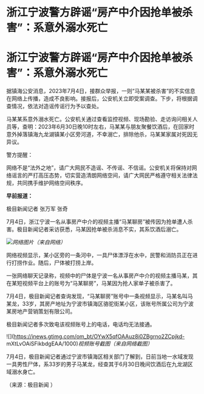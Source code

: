 # 浙江宁波警方辟谣“房产中介因抢单被杀害”：系意外溺水死亡

# 浙江宁波警方辟谣“房产中介因抢单被杀害”：系意外溺水死亡

据镇海公安消息，2023年7月4日，接群众举报，一则“马某某被杀害”的不实信息在网络上传播，造成不良影响。接报后，公安机关立即受案调查。下步，将根据调查情况，依法对造谣传谣行为予以查处。

马某某系意外溺水死亡。公安机关通过查看监控视频、现场勘验、走访询问相关人员等，查明：2023年6月30日晚10时左右，马某某与朋友聚餐饮酒后，在回家时意外掉落镇海九龙湖镇某小区旁河道，不幸溺亡，排除他杀，马某某家属对死因无异议。

警方提醒：

网络不是“法外之地”，请广大网民不造谣、不传谣、不信谣。公安机关将保持对网络谣言的严打高压态势，切实营造清朗网络空间，请广大网民严格遵守相关法律法规，共同携手维护网络空间秩序。

**早前报道：**

极目新闻记者 张万军 张奇

7月4日，浙江宁波一名从事房产中介的视频主播“马某聊房”被传因为抢单遭人杀害。极目新闻记者采访获悉，马某因抢单被杀消息不实，其系饮酒后溺亡。

![](https://inews.gtimg.com/om_bt/OaPlJ_7DzKSunzsOGH2CMbxMDVLtrYA4Pj2UjBvfNtAM0AA/1000)_网络图片（来自网络）_

网络视频显示，某小区旁的一条河中，一具尸体漂浮在水中，民警和消防员正在进行打捞作业。随后，尸体被打捞上岸。

一张网络聊天记录称，视频中的尸体是宁波一名从事房产中介的视频主播马某，其在某短视频平台上的账号为“马某聊房”，马某因为抢人家单子被杀害了。

7月4日，极目新闻记者查询发现，“马某聊房”账号中一条视频显示，马某名叫马某龙，33岁，其房产地址为宁波市镇海区骆驼街某小区，该账号所属公司为宁波某房地产营销策划有限公司。

极目新闻记者多次致电该视频账号上的电话，电话均无法接通。

![](https://inews.gtimg.com/om_bt/OYwX5qfOAAuz8i0ZBgrno2ZCpjkd-
mXtLvOAiSFikbdgEAA/1000)_视频账号截图（来自网络截图）_

7月4日，极目新闻记者通过宁波市镇海区相关部门了解到，日前当地一水域发现一具男性尸体，系33岁的男子马某龙，经查其于6月30日晚间饮酒后在九龙湖区域溺水身亡。

（来源：极目新闻 ）

